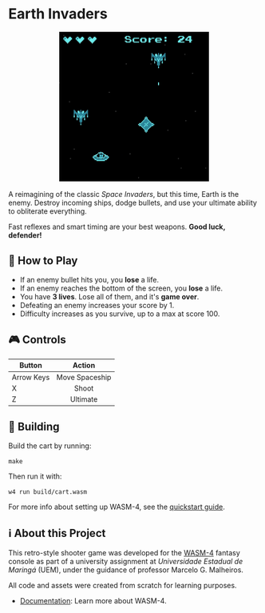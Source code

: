 # Earth Invaders

<p align="center">
  <img src="assets/screenshot1.png" alt="Gameplay Screenshot" width="300">
</p>

A reimagining of the classic *Space Invaders*, but this time, Earth is the enemy. Destroy incoming ships, dodge bullets, and use your ultimate ability to obliterate everything.

Fast reflexes and smart timing are your best weapons. **Good luck, defender!**


## :space_invader: How to Play

- If an enemy bullet hits you, you **lose** a life.
- If an enemy reaches the bottom of the screen, you **lose** a life.
- You have **3 lives**. Lose all of them, and it's **game over**.
- Defeating an enemy increases your score by 1.
- Difficulty increases as you survive, up to a max at score 100.


## :video_game: Controls

|   Button   |     Action     |
| ---------- |:--------------:|
| Arrow Keys | Move Spaceship |
| X          | Shoot          |
| Z          | Ultimate       |


## :wrench: Building
Build the cart by running:

```shell
make
```

Then run it with:

```shell
w4 run build/cart.wasm
```

For more info about setting up WASM-4, see the [quickstart guide](https://wasm4.org/docs/getting-started/setup?code-lang=c#quickstart).


## :information_source: About this Project

This retro-style shooter game was developed for the [WASM-4](https://wasm4.org) fantasy console as part of a university assignment at *Universidade Estadual de Maringá* (UEM), under the guidance of professor Marcelo G. Malheiros.  

All code and assets were created from scratch for learning purposes.

- [Documentation](https://wasm4.org/docs): Learn more about WASM-4.
